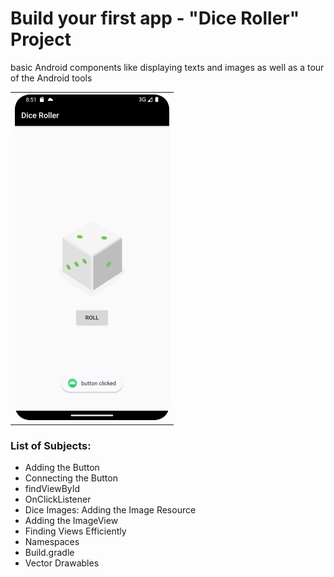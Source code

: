# Build your first app - "Dice Roller" Project

basic Android components like displaying texts and images as well as a tour of the Android tools
<table>
  <tr>
    <th><img src=".\readme.resources\home.png" alt="Dice Roller page"/></th>
  </tr>
</table>

### List of Subjects:
* Adding the Button
* Connecting the Button
* findViewById
* OnClickListener
* Dice Images: Adding the Image Resource
* Adding the ImageView
* Finding Views Efficiently
* Namespaces
* Build.gradle
* Vector Drawables
